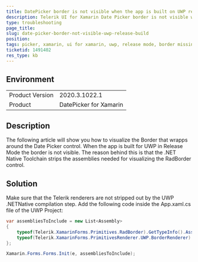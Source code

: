 ```yaml
---
title: DatePicker border is not visible when the app is built on UWP release mode
description: Telerik UI for Xamarin Date Picker border is not visible when the app is built in Release mode on UWP platform
type: troubleshooting
page_title: 
slug: date-picker-border-not-visible-uwp-release-build
position: 
tags: picker, xamarin, ui for xamarin, uwp, release mode, border missing, .net native toolchain
ticketid: 1491402
res_type: kb
---
```


## Environment
<table>
	<tbody>
		<tr>
			<td>Product Version</td>
			<td>2020.3.1022.1</td>
		</tr>
		<tr>
			<td>Product</td>
			<td>DatePicker for Xamarin</td>
		</tr>
	</tbody>
</table>


## Description

The following article will show you how to visualize the Border that wrapps around the Date Picker control. When the app is built for UWP in Release Mode the border is not visible.
The reason behind this is that the .NET Native Toolchain strips the assemblies needed for visualizing the RadBorder control. 

## Solution

Make sure that the Telerik renderers are not stripped out by the UWP .NETNative compilation step. Add the following code inside the App.xaml.cs file of the UWP Project:

```C#
var assembliesToInclude = new List<Assembly>
{
	typeof(Telerik.XamarinForms.Primitives.RadBorder).GetTypeInfo().Assembly,
	typeof(Telerik.XamarinForms.PrimitivesRenderer.UWP.BorderRenderer).GetTypeInfo().Assembly,
};

Xamarin.Forms.Forms.Init(e, assembliesToInclude);
```
